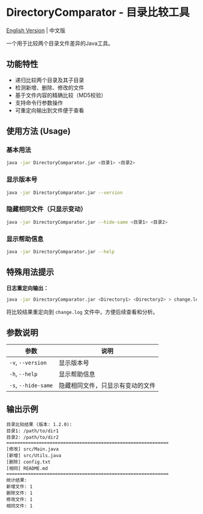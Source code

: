 # DirectoryComparator - 目录比较工具

[English Version](README_en.md) | 中文版

一个用于比较两个目录文件差异的Java工具。

## 功能特性

- 递归比较两个目录及其子目录
- 检测新增、删除、修改的文件
- 基于文件内容的精确比较（MD5校验）
- 支持命令行参数操作
- 可重定向输出到文件便于查看

## 使用方法 (Usage)

### 基本用法
```bash
java -jar DirectoryComparator.jar <目录1> <目录2>
```

### 显示版本号
```bash
java -jar DirectoryComparator.jar --version
```

### 隐藏相同文件（只显示变动）
```bash
java -jar DirectoryComparator.jar --hide-same <目录1> <目录2>
```

### 显示帮助信息
```bash
java -jar DirectoryComparator.jar --help
```

## 特殊用法提示

**日志重定向输出：**
```bash
java -jar DirectoryComparator.jar <Directory1> <Directory2> > change.log
```
将比较结果重定向到 `change.log` 文件中，方便后续查看和分析。

## 参数说明

| 参数 | 说明 |
|------|------|
| `-v`, `--version` | 显示版本号 |
| `-h`, `--help` | 显示帮助信息 |
| `-s`, `--hide-same` | 隐藏相同文件，只显示有变动的文件 |

## 输出示例

```
目录比较结果 (版本: 1.2.0):
目录1: /path/to/dir1
目录2: /path/to/dir2
============================================================
[修改] src/Main.java
[新增] src/Utils.java
[删除] config.txt
[相同] README.md
============================================================
统计结果:
新增文件: 1
删除文件: 1
修改文件: 1
相同文件: 1
```
